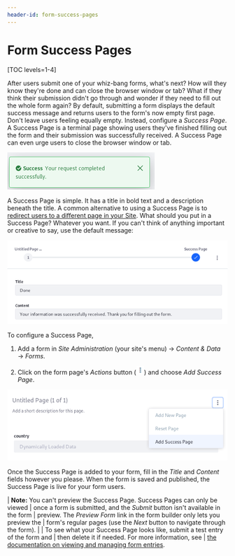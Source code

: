 ```yaml
---
header-id: form-success-pages
---
```


# Form Success Pages

[TOC levels=1-4]

After users submit one of your whiz-bang forms, what's next? How will they know
they're done and can close the browser window or tab? What if they think their
submission didn't go through and wonder if they need to fill out the whole form
again? By default, submitting a form displays the default success message and 
returns users to the form's now empty first page. Don't leave users feeling 
equally empty. Instead, configure a *Success Page*. A Success Page is a terminal 
page showing users they've finished filling out the form and their submission
was successfully received. A Success Page can even urge users to close the
browser window or tab. 

![Figure 1: The default success message alerts users when their request completes successfully.](../../images/your-request-completed-successfully.png)

A Success Page is simple. It has a title in bold text and a description beneath 
the title. A common alternative to using a Success Page is to 
[redirect users to a different page in your Site](/docs/7-2/user/-/knowledge_base/u/redirecting-users). 
What should you put in a Success Page? Whatever you want. If you can't think
of anything important or creative to say, use the default message: 

![Figure 2: There's a default Success Page message if you can't think of anything else to say.](../../images/forms-success-page-default.png)

To configure a Success Page, 

1.  Add a form in *Site Administration* (your site's menu) &rarr; *Content &
    Data* &rarr; *Forms*. 

2.  Click on the form page's *Actions* button 
    (![Actions](../../images/icon-actions.png)) 
    and choose *Add Success Page*. 

![Figure 3: Add a Success Page using the edit menu for the form page.](../../images/forms-success-page-add.png)

Once the Success Page is added to your form, fill in the *Title* and 
*Content* fields however you please. When the form is saved and published, 
the Success Page is live for your form users. 

| **Note:** You can't preview the Success Page. Success Pages can only be viewed
| once a form is submitted, and the *Submit* button isn't available in the form
| preview. The *Preview Form* link in the form builder only lets you preview the
| form's regular pages (use the *Next* button to navigate through the form).
| 
| To see what your Success Page looks like, submit a test entry of the form and
| then delete it if needed. For more information, see
| [the documentation on viewing and managing form entries](/docs/7-2/user/-/knowledge_base/u/managing-form-entries#viewing-form-entries).
